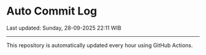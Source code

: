 # Auto Commit Log

Last updated: Sunday, 28-09-2025 22:11 WIB

---

This repository is automatically updated every hour using GitHub Actions.
